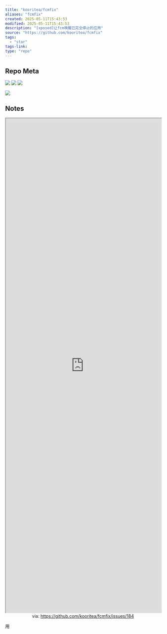 ```yaml
---
title: "kooritea/fcmfix"
aliases: "fcmfix"
created: 2025-05-11T15:43:53
modified: 2025-05-11T15:43:53
description: "[xposed]让fcm唤醒已完全停止的应用"
source: "https://github.com/kooritea/fcmfix"
tags:
  - "star"
tags-link:
type: "repo"
---
```

## Repo Meta

![](https://img.shields.io/github/stars/kooritea/fcmfix?style=for-the-badge&label=stars) ![](https://img.shields.io/github/repo-size/kooritea/fcmfix?style=for-the-badge&label=size) ![](https://img.shields.io/github/created-at/kooritea/fcmfix?style=for-the-badge&label=since)

[![](https://github-readme-stats.vercel.app/api/pin/?username=kooritea&repo=fcmfix&bg_color=00000000)](https://github.com/kooritea/fcmfix)

## Notes


<iframe src='https://github.com/kooritea/fcmfix/issues/184' style='height:40vh;width:100%' class='iframe-radius' allow='fullscreen'></iframe>
<center>via: <a href='https://github.com/kooritea/fcmfix/issues/184' target='_blank' class='external-link'>https://github.com/kooritea/fcmfix/issues/184</a></center>

用